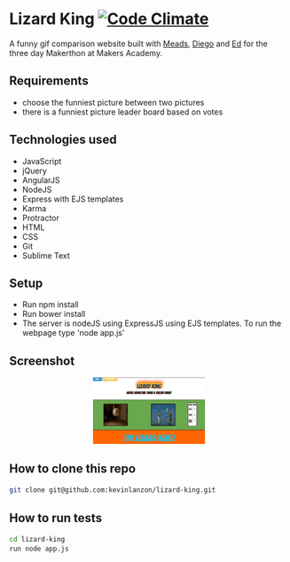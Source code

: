 Lizard King [![Code Climate](https://codeclimate.com/github/kevinlanzon/lizard-king/badges/gpa.svg)](https://codeclimate.com/github/kevinlanzon/lizard-king)
==========

A funny gif comparison website built with [Meads](https://github.com/meads58), [Diego](https://github.com/jdiegoromero) and [Ed](https://github.com/eddbrown) for the three day Makerthon at Makers Academy.

Requirements
----
-  choose the funniest picture between two pictures
-  there is a funniest picture leader board based on votes

Technologies used
----
- JavaScript
- jQuery
- AngularJS
- NodeJS
- Express with EJS templates
- Karma
- Protractor
- HTML
- CSS
- Git
- Sublime Text

 
Setup
-----
- Run npm install
- Run bower install
- The server is nodeJS using ExpressJS using EJS templates. To run the webpage type 'node app.js'

Screenshot
---
<div align="center">
        <img width="40%" src="/public/images/homepage.png">
</div>

How to clone this repo
----
```sh
git clone git@github.com:kevinlanzon/lizard-king.git
```

How to run tests
----
```sh
cd lizard-king
run node app.js
```
